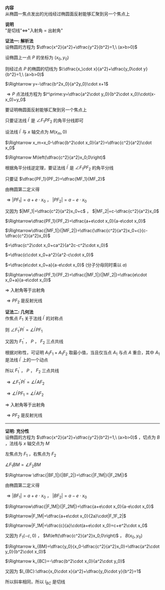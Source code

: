 **内容**  
从椭圆一焦点发出的光线经过椭圆面反射能够汇聚到另一个焦点上  
  
**说明**  
"是切线"$\Leftrightarrow$"入射角 $=$ 出射角"  
  
**证法一: 解析法**  
设椭圆的方程为 $\dfrac{x^2}{a^2}+\dfrac{y^2}{b^2}=1,\ (a>b>0)$  
  
设椭圆上一点 $P$ 的坐标为 $(x_0,y_0)$  
  
则经过点 $P$ 的椭圆的切线为 $l:\dfrac{x_\cdot x}{a^2}+\dfrac{y_0\cdot y}{b^2}=1,\ (a>b>0)$  
  
$\Rightarrow y=-\dfrac{b^2x_0}{a^2y_0}\cdot x+1$  
  
$\Rightarrow P$ 点法线方程为 $l^\prime:y=\dfrac{a^2\cdot y_0}{b^2\cdot x_0}\cdot(x-x_0)+y_0$  
  
要证明椭圆面反射能够汇聚到另一个焦点上  
  
只要证法线 $l^\prime$ 是 $\angle F_1PF_2$ 的角平分线即可  
  
设法线 $l^\prime$ 与 $x$ 轴交点为 $M(x_m,0)$  
  
$\Rightarrow x_m=x_0-\dfrac{b^2\cdot x_0}{a^2}=\dfrac{c^2}{a^2}\cdot x_0$  
  
$\Rightarrow M\left(\dfrac{c^2}{a^2}x_0,0\right)$  
  
根据角平分线逆定理，要证法线 $l^\prime$ 是 $\angle F_1PF_2$ 的角平分线  
  
只要证 $\dfrac{PF_1}{PF_2}=\dfrac{MF_1}{MF_2}$  
  
由椭圆第二定义得  
  
$\Rightarrow|PF_1|=a+e\cdot x_0$ ， $|PF_2|=a-e\cdot x_0$  
  
又因为 $|MF_1|=\dfrac{c^2}{a^2}x_0+c$ ， $|MF_2|=c-\dfrac{c^2}{a^2}x_0$  
  
$\Rightarrow\dfrac{PF_1}{PF_2}=\dfrac{a+e\cdot x_0}{a-e\cdot x_0}$  
  
$\Rightarrow\dfrac{|MF_1|}{|MF_2|}=\dfrac{\dfrac{c^2}{a^2}x_0+c}{c-\dfrac{c^2}{a^2}x_0}$  
  
$=\dfrac{c^2\cdot x_0+ca^2}{a^2c-c^2\cdot x_0}$  
  
$=\dfrac{c\cdot x_0+a^2}{a^2-c\cdot x_0}$  
  
$=\dfrac{e\cdot x_0+a}{a-e\cdot x_0}$ (分子分母同时乘以 $a$)  
  
$\Rightarrow\dfrac{PF_1}{PF_2}=\dfrac{|MF_1|}{|MF_2|}=\dfrac{e\cdot x_0+a}{a-e\cdot x_0}$  
  
$\Rightarrow$ 入射角等于出射角  
  
$\Rightarrow PF_2$ 是反射光线  
  
**证法二: 几何法**  
作焦点 $F_1$ 关于法线 $l^\prime$ 的对称点  
  
则 $\angle F_1^\prime P l^\prime=\angle l^\prime PF_1$  
  
又因为 $F_1^\prime$ ， $P$ ， $F_2$ 三点共线  
  
根据对称性，可证明 $A_1F_1+A_1F_2$ 取最小值，当且仅当点 $A_1$ 与点 $A$ 重合，其中 $A_1$ 是法线 $l^\prime$ 上的一个动点  
  
所以 $F_1^\prime$ ， $P$ ， $F_2$ 三点共线  
  
$\Rightarrow\angle F_1^\prime P l^\prime=\angle l^\prime A F_2$  
  
$\Rightarrow\angle l^\prime PF_1=\angle l^\prime A F_2$  
  
$\Rightarrow$ 入射角等于出射角  
  
$\Rightarrow PF_2$ 是反射光线  
  
---  
  
**证明: 充分性**  
设椭圆的方程为 $\dfrac{x^2}{a^2}+\dfrac{y^2}{b^2}=1,\ (a>b>0)$ ，切点为 $B$ ，法线与 $x$ 轴交点为 $M$  
  
左焦点为 $F_1$ ，右焦点为 $F_2$  
  
$\angle F_1BM=\angle F_2BM$  
  
$\Rightarrow \dfrac{|BF_1|}{|BF_2|}=\dfrac{|F_1M|}{|F_2M|}$  
  
由椭圆第二定义得  
  
$\Rightarrow|BF_1|=a+e\cdot x_0$ ， $|BF_2|=a-e\cdot x_0$  
  
$\Rightarrow\dfrac{|F_1M|}{|F_2M|}=\dfrac{a+e\cdot x_0}{a-e\cdot x_0}$  
  
$\Rightarrow|F_1M|=\dfrac{a+e\cdot x_0}{2a}\cdot|F_1F_2|$  
  
$\Rightarrow|F_1M|=\dfrac{c}{a}\cdot(a+e\cdot x_0)=c+e^2\cdot x_0$  
  
又因为 $F_1(-c,0)$ ， $M\left(\dfrac{c^2}{a^2}x_0,0\right)$ ， $B(x_0,y_0)$  
  
$\Rightarrow k_{BM}=\dfrac{y_0}{x_0-\dfrac{c^2}{a^2}x_0}=\dfrac{a^2\cdot y_0}{b^2\cdot x_0}$  
  
$\Rightarrow k_{BC}=-\dfrac{b^2\cdot x_0}{a^2\cdot y_0}$  
  
又因为 $l_{BC}:\dfrac{x_0\cdot x}{a^2}+\dfrac{y_0\cdot y}{b^2}=1$  
  
所以斜率相同，所以 $l_{BC}$ 是切线  
